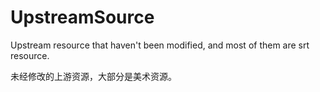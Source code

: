 # UpstreamSource

Upstream resource that haven't been modified, and most of them are srt resource.

未经修改的上游资源，大部分是美术资源。
